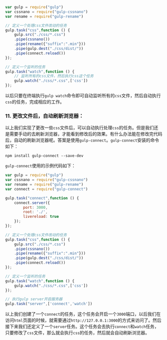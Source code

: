 ```js
var gulp = require("gulp")
var cssnano = require("gulp-cssnano")
var rename = require("gulp-rename")

// 定义一个处理css文件改动的任务
gulp.task("css",function () {
	gulp.src("./css/*.css")
	.pipe(cssnano())
	.pipe(rename({"suffix":".min"}))
	.pipe(gulp.dest("./css/dist/"))
	.pipe(connect.reload())
});

// 定义一个监听的任务
gulp.task("watch",function () {
	// 监听所有的css文件，然后执行css这个任务
	gulp.watch("./css/*.css",['css'])
});
```
以后只要在终端执行`gulp watch`命令即可自动监听所有的`css`文件，然后自动执行`css`的任务，完成相应的工作。

### 11. 更改文件后，自动刷新浏览器：
以上我们实现了更改一些`css`文件后，可以自动执行处理`css`的任务。但是我们还是需要手动的去刷新浏览器，才能看到修改后的效果。有什么办法能在修改完代码后，自动的刷新浏览器呢。答案是使用`gulp-connect`。`gulp-connect`安装的命令如下：
```shell
npm install gulp-connect --save-dev
```
`gulp-connect`使用的示例代码如下：
```js
var gulp = require("gulp")
var cssnano = require("gulp-cssnano")
var rename = require("gulp-rename")
var connect = require("gulp-connect")

gulp.task("connect",function () {
	connect.server({
		port: 3000,
		root: './',
		livereload: true
	});
});

// 定义一个处理css文件改动的任务
gulp.task("css",function () {
	gulp.src("./css/*.css")
	.pipe(cssnano())
	.pipe(rename({"suffix":".min"}))
	.pipe(gulp.dest("./css/dist/"))
	.pipe(connect.reload())
});

// 定义一个监听的任务
gulp.task("watch",function () {
	gulp.watch("./css/*.css",['css'])
});

// 执行gulp server开启服务器
gulp.task("server",['connect','watch'])
```
以上我们创建了一个`connect`的任务，这个任务会开启一个`3000`端口，以后我们在访问`html`页面的时候，就需要通过`http://127.0.0.1:3000`的方式来访问了。然后接下来我们还定义了一个`server`任务。这个任务会去执行`connect`和`watch`任务，只要修改了`css`文件，那么就会执行`css`的任务，然后就会自动刷新浏览器。